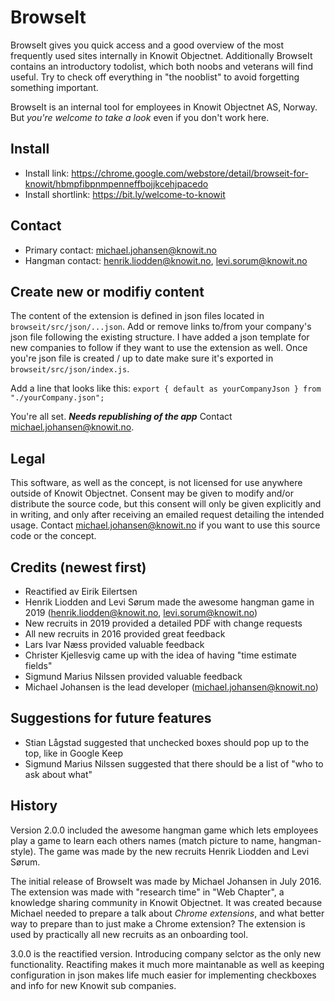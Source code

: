 # BrowseIt

BrowseIt gives you quick access and a good overview of the most frequently used sites internally in Knowit Objectnet. Additionally BrowseIt contains an introductory todolist, which both noobs and veterans will find useful. Try to check off everything in "the nooblist" to avoid forgetting something important.

BrowseIt is an internal tool for employees in Knowit Objectnet AS, Norway. But _you're welcome to take a look_ even if you don't work here.

## Install

- Install link: <https://chrome.google.com/webstore/detail/browseit-for-knowit/hbmpfibpnmpenneffbojjkcehjpacedo>
- Install shortlink: <https://bit.ly/welcome-to-knowit>

## Contact

- Primary contact: michael.johansen@knowit.no
- Hangman contact: henrik.liodden@knowit.no, levi.sorum@knowit.no

## Create new or modifiy content

The content of the extension is defined in json files located in `browseit/src/json/...json`. Add or remove links to/from your company's json file following the existing structure. I have added a json template for new companies to follow if they want to use the extension as well. Once you're json file is created / up to date make sure it's exported in `browseit/src/json/index.js`.

Add a line that looks like this:
`export { default as yourCompanyJson } from "./yourCompany.json";`

You're all set.
**_Needs republishing of the app_**
Contact michael.johansen@knowit.no.

## Legal

This software, as well as the concept, is not licensed for use anywhere outside of Knowit Objectnet. Consent may be given to modify and/or distribute the source code, but this consent will only be given explicitly and in writing, and only after receiving an emailed request detailing the intended usage. Contact michael.johansen@knowit.no if you want to use this source code or the concept.

## Credits (newest first)

- Reactified av Eirik Eilertsen
- Henrik Liodden and Levi Sørum made the awesome hangman game in 2019 (henrik.liodden@knowit.no, levi.sorum@knowit.no)
- New recruits in 2019 provided a detailed PDF with change requests
- All new recruits in 2016 provided great feedback
- Lars Ivar Næss provided valuable feedback
- Christer Kjellesvig came up with the idea of having "time estimate fields"
- Sigmund Marius Nilssen provided valuable feedback
- Michael Johansen is the lead developer (michael.johansen@knowit.no)

## Suggestions for future features

- Stian Lågstad suggested that unchecked boxes should pop up to the top, like in Google Keep
- Sigmund Marius Nilssen suggested that there should be a list of "who to ask about what"

## History

Version 2.0.0 included the awesome hangman game which lets employees play a game to learn each others names (match picture to name, hangman-style). The game was made by the new recruits Henrik Liodden and Levi Sørum.

The initial release of BrowseIt was made by Michael Johansen in July 2016. The extension was made with "research time" in "Web Chapter", a knowledge sharing community in Knowit Objectnet. It was created because Michael needed to prepare a talk about _Chrome extensions_, and what better way to prepare than to just make a Chrome extension? The extension is used by practically all new recruits as an onboarding tool.

3.0.0 is the reactified version. Introducing company selctor as the only new functionality. Reactifing makes it much more maintanable as well as keeping configuration in json makes life much easier for implementing checkboxes and info for new Knowit sub companies.
